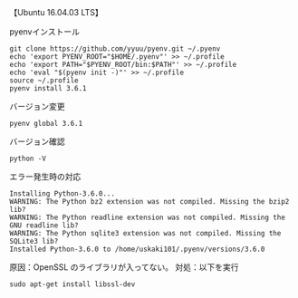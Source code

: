 【Ubuntu 16.04.03 LTS】

pyenvインストール
```
git clone https://github.com/yyuu/pyenv.git ~/.pyenv
echo 'export PYENV_ROOT="$HOME/.pyenv"' >> ~/.profile
echo 'export PATH="$PYENV_ROOT/bin:$PATH"' >> ~/.profile
echo 'eval "$(pyenv init -)"' >> ~/.profile
source ~/.profile
pyenv install 3.6.1
```
バージョン変更
```
pyenv global 3.6.1
```
バージョン確認
```
python -V
```





エラー発生時の対応
```
Installing Python-3.6.0...
WARNING: The Python bz2 extension was not compiled. Missing the bzip2 lib?
WARNING: The Python readline extension was not compiled. Missing the GNU readline lib?
WARNING: The Python sqlite3 extension was not compiled. Missing the SQLite3 lib?
Installed Python-3.6.0 to /home/uskaki101/.pyenv/versions/3.6.0
```
原因：OpenSSL のライブラリが入ってない。
対処：以下を実行
```
sudo apt-get install libssl-dev
```